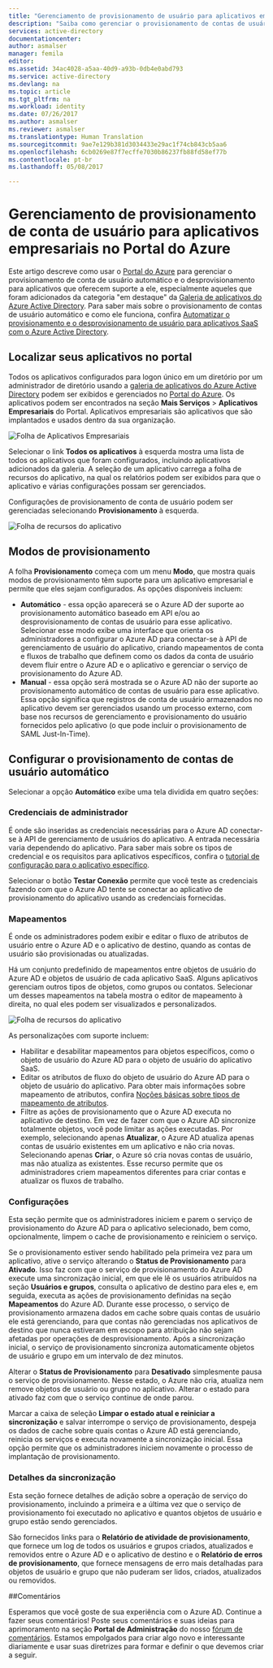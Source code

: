```yaml
---
title: "Gerenciamento de provisionamento de usuário para aplicativos empresariais no Azure Active Directory | Microsoft Docs"
description: "Saiba como gerenciar o provisionamento de contas de usuário para aplicativos empresariais usando o Azure Active Directory"
services: active-directory
documentationcenter: 
author: asmalser
manager: femila
editor: 
ms.assetid: 34ac4028-a5aa-40d9-a93b-0db4e0abd793
ms.service: active-directory
ms.devlang: na
ms.topic: article
ms.tgt_pltfrm: na
ms.workload: identity
ms.date: 07/26/2017
ms.author: asmalser
ms.reviewer: asmalser
ms.translationtype: Human Translation
ms.sourcegitcommit: 9ae7e129b381d3034433e29ac1f74cb843cb5aa6
ms.openlocfilehash: 6cb0269e87f7ecffe7030b86237fb88fd58ef77b
ms.contentlocale: pt-br
ms.lasthandoff: 05/08/2017

---
```

# <a name="managing-user-account-provisioning-for-enterprise-apps-in-the-azure-portal"></a>Gerenciamento de provisionamento de conta de usuário para aplicativos empresariais no Portal do Azure
Este artigo descreve como usar o [Portal do Azure](https://portal.azure.com) para gerenciar o provisionamento de conta de usuário automático e o desprovisionamento para aplicativos que oferecem suporte a ele, especialmente aqueles que foram adicionados da categoria "em destaque" da [Galeria de aplicativos do Azure Active Directory](active-directory-appssoaccess-whatis.md#get-started-with-the-azure-ad-application-gallery). Para saber mais sobre o provisionamento de contas de usuário automático e como ele funciona, confira [Automatizar o provisionamento e o desprovisionamento de usuário para aplicativos SaaS com o Azure Active Directory](active-directory-saas-app-provisioning.md).

## <a name="finding-your-apps-in-the-portal"></a>Localizar seus aplicativos no portal
Todos os aplicativos configurados para logon único em um diretório por um administrador de diretório usando a [galeria de aplicativos do Azure Active Directory](active-directory-appssoaccess-whatis.md#get-started-with-the-azure-ad-application-gallery) podem ser exibidos e gerenciados no [Portal do Azure](https://portal.azure.com). Os aplicativos podem ser encontrados na seção **Mais Serviços** &gt; **Aplicativos Empresariais** do Portal. Aplicativos empresariais são aplicativos que são implantados e usados dentro da sua organização.

![Folha de Aplicativos Empresariais][0]

Selecionar o link **Todos os aplicativos** à esquerda mostra uma lista de todos os aplicativos que foram configurados, incluindo aplicativos adicionados da galeria. A seleção de um aplicativo carrega a folha de recursos do aplicativo, na qual os relatórios podem ser exibidos para que o aplicativo e várias configurações possam ser gerenciados.

Configurações de provisionamento de conta de usuário podem ser gerenciadas selecionando **Provisionamento** à esquerda.

![Folha de recursos do aplicativo][1]

## <a name="provisioning-modes"></a>Modos de provisionamento
A folha **Provisionamento** começa com um menu **Modo**, que mostra quais modos de provisionamento têm suporte para um aplicativo empresarial e permite que eles sejam configurados. As opções disponíveis incluem:

* **Automático** - essa opção aparecerá se o Azure AD der suporte ao provisionamento automático baseado em API e/ou ao desprovisionamento de contas de usuário para esse aplicativo. Selecionar esse modo exibe uma interface que orienta os administradores a configurar o Azure AD para conectar-se à API de gerenciamento de usuário do aplicativo, criando mapeamentos de conta e fluxos de trabalho que definem como os dados da conta de usuário devem fluir entre o Azure AD e o aplicativo e gerenciar o serviço de provisionamento do Azure AD.
* **Manual** - essa opção será mostrada se o Azure AD não der suporte ao provisionamento automático de contas de usuário para esse aplicativo. Essa opção significa que registros de conta de usuário armazenados no aplicativo devem ser gerenciados usando um processo externo, com base nos recursos de gerenciamento e provisionamento do usuário fornecidos pelo aplicativo (o que pode incluir o provisionamento de SAML Just-In-Time).

## <a name="configuring-automatic-user-account-provisioning"></a>Configurar o provisionamento de contas de usuário automático
Selecionar a opção **Automático** exibe uma tela dividida em quatro seções:

### <a name="admin-credentials"></a>Credenciais de administrador
É onde são inseridas as credenciais necessárias para o Azure AD conectar-se à API de gerenciamento de usuários do aplicativo. A entrada necessária varia dependendo do aplicativo. Para saber mais sobre os tipos de credencial e os requisitos para aplicativos específicos, confira o [tutorial de configuração para o aplicativo específico](active-directory-saas-app-provisioning.md#list-of-apps-that-support-automated-user-provisioning).

Selecionar o botão **Testar Conexão** permite que você teste as credenciais fazendo com que o Azure AD tente se conectar ao aplicativo de provisionamento do aplicativo usando as credenciais fornecidas.

### <a name="mappings"></a>Mapeamentos
É onde os administradores podem exibir e editar o fluxo de atributos de usuário entre o Azure AD e o aplicativo de destino, quando as contas de usuário são provisionadas ou atualizadas.

Há um conjunto predefinido de mapeamentos entre objetos de usuário do Azure AD e objetos de usuário de cada aplicativo SaaS. Alguns aplicativos gerenciam outros tipos de objetos, como grupos ou contatos. Selecionar um desses mapeamentos na tabela mostra o editor de mapeamento à direita, no qual eles podem ser visualizados e personalizados.

![Folha de recursos do aplicativo][2]

As personalizações com suporte incluem:

* Habilitar e desabilitar mapeamentos para objetos específicos, como o objeto de usuário do Azure AD para o objeto de usuário do aplicativo SaaS.
* Editar os atributos de fluxo do objeto de usuário do Azure AD para o objeto de usuário do aplicativo. Para obter mais informações sobre mapeamento de atributos, confira [Noções básicas sobre tipos de mapeamento de atributos](active-directory-saas-customizing-attribute-mappings.md#understanding-attribute-mapping-types).
* Filtre as ações de provisionamento que o Azure AD executa no aplicativo de destino. Em vez de fazer com que o Azure AD sincronize totalmente objetos, você pode limitar as ações executadas. Por exemplo, selecionando apenas **Atualizar**, o Azure AD atualiza apenas contas de usuário existentes em um aplicativo e não cria novas. Selecionando apenas **Criar**, o Azure só cria novas contas de usuário, mas não atualiza as existentes. Esse recurso permite que os administradores criem mapeamentos diferentes para criar contas e atualizar os fluxos de trabalho.

### <a name="settings"></a>Configurações
Esta seção permite que os administradores iniciem e parem o serviço de provisionamento do Azure AD para o aplicativo selecionado, bem como, opcionalmente, limpem o cache de provisionamento e reiniciem o serviço.

Se o provisionamento estiver sendo habilitado pela primeira vez para um aplicativo, ative o serviço alterando o **Status de Provisionamento** para **Ativado**. Isso faz com que o serviço de provisionamento do Azure AD execute uma sincronização inicial, em que ele lê os usuários atribuídos na seção **Usuários e grupos**, consulta o aplicativo de destino para eles e, em seguida, executa as ações de provisionamento definidas na seção **Mapeamentos** do Azure AD. Durante esse processo, o serviço de provisionamento armazena dados em cache sobre quais contas de usuário ele está gerenciando, para que contas não gerenciadas nos aplicativos de destino que nunca estiveram em escopo para atribuição não sejam afetadas por operações de desprovisionamento. Após a sincronização inicial, o serviço de provisionamento sincroniza automaticamente objetos de usuário e grupo em um intervalo de dez minutos.

Alterar o **Status de Provisionamento** para **Desativado** simplesmente pausa o serviço de provisionamento. Nesse estado, o Azure não cria, atualiza nem remove objetos de usuário ou grupo no aplicativo. Alterar o estado para ativado faz com que o serviço continue de onde parou.

Marcar a caixa de seleção **Limpar o estado atual e reiniciar a sincronização** e salvar interrompe o serviço de provisionamento, despeja os dados de cache sobre quais contas o Azure AD está gerenciando, reinicia os serviços e executa novamente a sincronização inicial. Essa opção permite que os administradores iniciem novamente o processo de implantação de provisionamento.

### <a name="synchronization-details"></a>Detalhes da sincronização
Esta seção fornece detalhes de adição sobre a operação de serviço do provisionamento, incluindo a primeira e a última vez que o serviço de provisionamento foi executado no aplicativo e quantos objetos de usuário e grupo estão sendo gerenciados.

São fornecidos links para o **Relatório de atividade de provisionamento**, que fornece um log de todos os usuários e grupos criados, atualizados e removidos entre o Azure AD e o aplicativo de destino e o **Relatório de erros de provisionamento**, que fornece mensagens de erro mais detalhadas para objetos de usuário e grupo que não puderam ser lidos, criados, atualizados ou removidos. 

##<a name="feedback"></a>Comentários

Esperamos que você goste de sua experiência com o Azure AD. Continue a fazer seus comentários! Poste seus comentários e suas ideias para aprimoramento na seção **Portal de Administração** do nosso [fórum de comentários](https://feedback.azure.com/forums/169401-azure-active-directory/category/162510-admin-portal).  Estamos empolgados para criar algo novo e interessante diariamente e usar suas diretrizes para formar e definir o que devemos criar a seguir.


[0]: ./media/active-directory-enterprise-apps-manage-provisioning/enterprise-apps-blade.PNG
[1]: ./media/active-directory-enterprise-apps-manage-provisioning/enterprise-apps-provisioning.PNG
[2]: ./media/active-directory-enterprise-apps-manage-provisioning/enterprise-apps-provisioning-mapping.PNG

